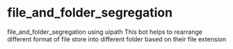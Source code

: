 # file_and_folder_segregation
 file_and_folder_segregation using uipath
 This bot helps to rearrange different format of file store into different folder 
 based on their file extension 
